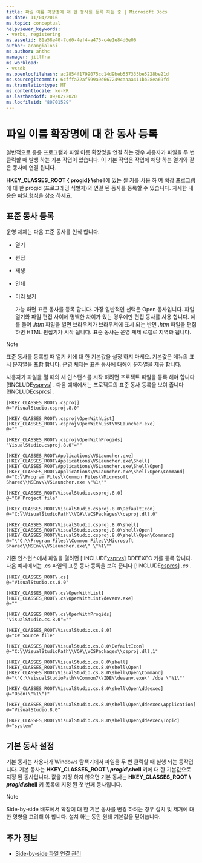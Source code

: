 ```yaml
---
title: 파일 이름 확장명에 대 한 동사를 등록 하는 중 | Microsoft Docs
ms.date: 11/04/2016
ms.topic: conceptual
helpviewer_keywords:
- verbs, registering
ms.assetid: 81a58e40-7cd0-4ef4-a475-c4e1e84d6e06
author: acangialosi
ms.author: anthc
manager: jillfra
ms.workload:
- vssdk
ms.openlocfilehash: ac2854f1799075cc14d9beb557335be5228be21d
ms.sourcegitcommit: 6cfffa72af599a9d667249caaaa411bb28ea69fd
ms.translationtype: MT
ms.contentlocale: ko-KR
ms.lasthandoff: 09/02/2020
ms.locfileid: "80701529"
---
```

# <a name="register-verbs-for-file-name-extensions"></a>파일 이름 확장명에 대 한 동사 등록
일반적으로 응용 프로그램과 파일 이름 확장명을 연결 하는 경우 사용자가 파일을 두 번 클릭할 때 발생 하는 기본 작업이 있습니다. 이 기본 작업은 작업에 해당 하는 열기와 같은 동사에 연결 됩니다.

 **HKEY_CLASSES_ROOT \{ progid} \shell**에 있는 셸 키를 사용 하 여 확장 프로그램에 대 한 progid (프로그래밍 식별자)와 연결 된 동사를 등록할 수 있습니다. 자세한 내용은 [파일 형식](/windows/desktop/shell/fa-file-types)을 참조 하세요.

## <a name="register-standard-verbs"></a>표준 동사 등록
 운영 체제는 다음 표준 동사를 인식 합니다.

- 열기

- 편집

- 재생

- 인쇄

- 미리 보기

  가능 하면 표준 동사를 등록 합니다. 가장 일반적인 선택은 Open 동사입니다. 파일 열기와 파일 편집 사이에 명백한 차이가 있는 경우에만 편집 동사를 사용 합니다. 예를 들어 *.htm* 파일을 열면 브라우저가 브라우저에 표시 되는 반면 *.htm* 파일을 편집 하면 HTML 편집기가 시작 됩니다. 표준 동사는 운영 체제 로캘로 지역화 됩니다.

> [!NOTE]
> 표준 동사를 등록할 때 열기 키에 대 한 기본값을 설정 하지 마세요. 기본값은 메뉴의 표시 문자열을 포함 합니다. 운영 체제는 표준 동사에 대해이 문자열을 제공 합니다.

 사용자가 파일을 열 때의 새 인스턴스를 시작 하려면 프로젝트 파일을 등록 해야 합니다 [!INCLUDE[vsprvs](../code-quality/includes/vsprvs_md.md)] . 다음 예제에서는 프로젝트의 표준 동사 등록을 보여 줍니다 [!INCLUDE[csprcs](../data-tools/includes/csprcs_md.md)] .

```
[HKEY_CLASSES_ROOT\.csproj]
@="VisualStudio.csproj.8.0"

[HKEY_CLASSES_ROOT\.csproj\OpenWithList]
[HKEY_CLASSES_ROOT\.csproj\OpenWithList\VSLauncher.exe]
@=""

[HKEY_CLASSES_ROOT\.csproj\OpenWithProgids]
"VisualStudio.csproj.8.0"=""

[HKEY_CLASSES_ROOT\Applications\VSLauncher.exe]
[HKEY_CLASSES_ROOT\Applications\VSLauncher.exe\Shell]
[HKEY_CLASSES_ROOT\Applications\VSLauncher.exe\Shell\Open]
[HKEY_CLASSES_ROOT\Applications\VSLauncher.exe\Shell\Open\Command]
@="C:\\Program Files\\Common Files\\Microsoft Shared\\MSEnv\\VSLauncher.exe \"%1\""

[HKEY_CLASSES_ROOT\VisualStudio.csproj.8.0]
@="C# Project file"

[HKEY_CLASSES_ROOT\VisualStudio.csproj.8.0\DefaultIcon]
@="C:\\VisualStudioPath\\VC#\\VCSPackages\\csproj.dll,0"

[HKEY_CLASSES_ROOT\VisualStudio.csproj.8.0\shell]
[HKEY_CLASSES_ROOT\VisualStudio.csproj.8.0\shell\Open]
[HKEY_CLASSES_ROOT\VisualStudio.csproj.8.0\shell\Open\Command]
@="\"C:\\Program Files\\Common Files\\Microsoft Shared\\MSEnv\\VSLauncher.exe\" \"%1\""
```

 기존 인스턴스에서 파일을 열려면 [!INCLUDE[vsprvs](../code-quality/includes/vsprvs_md.md)] DDEEXEC 키를 등록 합니다. 다음 예제에서는 .cs 파일의 표준 동사 등록을 보여 줍니다 [!INCLUDE[csprcs](../data-tools/includes/csprcs_md.md)] *.cs* .

```
[HKEY_CLASSES_ROOT\.cs]
@="VisualStudio.cs.8.0"

[HKEY_CLASSES_ROOT\.cs\OpenWithList]
[HKEY_CLASSES_ROOT\.cs\OpenWithList\devenv.exe]
@=""

[HKEY_CLASSES_ROOT\.cs\OpenWithProgids]
"VisualStudio.cs.8.0"=""

[HKEY_CLASSES_ROOT\VisualStudio.cs.8.0]
@="C# Source file"

[HKEY_CLASSES_ROOT\VisualStudio.cs.8.0\DefaultIcon]
@="C:\\VisualStudioPath\\VC#\\VCSPackages\\csproj.dll,1"

[HKEY_CLASSES_ROOT\VisualStudio.cs.8.0\shell]
[HKEY_CLASSES_ROOT\VisualStudio.cs.8.0\shell\Open]
[HKEY_CLASSES_ROOT\VisualStudio.cs.8.0\shell\Open\Command]
@="\"C:\\VisualStudioPath\\Common7\\IDE\\devenv.exe\" /dde \"%1\""

[HKEY_CLASSES_ROOT\VisualStudio.cs.8.0\shell\Open\ddeexec]
@="Open(\"%1\")"

[HKEY_CLASSES_ROOT\VisualStudio.cs.8.0\shell\Open\ddeexec\Application]
@="VisualStudio.8.0"

[HKEY_CLASSES_ROOT\VisualStudio.cs.8.0\shell\Open\ddeexec\Topic]
@="system"
```

## <a name="set-the-default-verb"></a>기본 동사 설정
 기본 동사는 사용자가 Windows 탐색기에서 파일을 두 번 클릭할 때 실행 되는 동작입니다. 기본 동사는 **HKEY_CLASSES_ROOT \\ *progid*\shell** 키에 대 한 기본값으로 지정 된 동사입니다. 값을 지정 하지 않으면 기본 동사는 **HKEY_CLASSES_ROOT \\ *progid*\shell** 키 목록에 지정 된 첫 번째 동사입니다.

> [!NOTE]
> Side-by-side 배포에서 확장에 대 한 기본 동사를 변경 하려는 경우 설치 및 제거에 대 한 영향을 고려해 야 합니다. 설치 하는 동안 원래 기본값을 덮어씁니다.

## <a name="see-also"></a>추가 정보
- [Side-by-side 파일 연결 관리](../extensibility/managing-side-by-side-file-associations.md)
